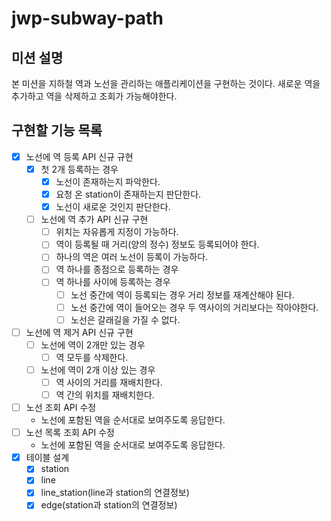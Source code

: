 # jwp-subway-path

## 미션 설명
본 미션을 지하철 역과 노선을 관리하는 애플리케이션을 구현하는 것이다.
새로운 역을 추가하고 역을 삭제하고 조회가 가능해야한다.

## 구현할 기능 목록
- [x] 노선에 역 등록 API 신규 규현
  - [x] 첫 2개 등록하는 경우
    - [x] 노선이 존재하는지 파악한다.
    - [x] 요청 온 station이 존재하는지 판단한다.
    - [x] 노선이 새로운 것인지 판단한다.
  - [ ] 노선에 역 추가 API 신규 구현
    - [ ] 위치는 자유롭게 지정이 가능하다.
    - [ ] 역이 등록될 때 거리(양의 정수) 정보도 등록되어야 한다.
    - [ ] 하나의 역은 여러 노선이 등록이 가능하다.
    - [ ] 역 하나를 종점으로 등록하는 경우
    - [ ] 역 하나를 사이에 등록하는 경우
      - [ ] 노선 중간에 역이 등록되는 경우 거리 정보를 재계산해야 된다.
      - [ ] 노선 중간에 역이 들어오는 경우 두 역사이의 거리보다는 작아야한다.
      - [ ] 노선은 갈래길을 가질 수 없다.
- [ ] 노선에 역 제거 API 신규 구현
  - [ ] 노선에 역이 2개만 있는 경우
    - [ ] 역 모두를 삭제한다.
  - [ ] 노선에 역이 2개 이상 있는 경우
    - [ ] 역 사이의 거리를 재배치한다.
    - [ ] 역 간의 위치를 재배치한다.
- [ ] 노선 조회 API 수정
  - 노선에 포함된 역을 순서대로 보여주도록 응답한다.
- [ ] 노선 목록 조회 API 수정
  - 노선에 포함된 역을 순서대로 보여주도록 응답한다.
- [x] 테이블 설계
  - [x] station
  - [x] line
  - [x] line_station(line과 station의 연결정보)
  - [x] edge(station과 station의 연결정보)
